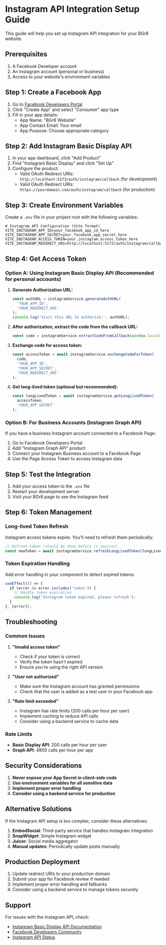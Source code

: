 # Instagram API Integration Setup Guide

This guide will help you set up Instagram API integration for your BGr8 website.

## Prerequisites

1. A Facebook Developer account
2. An Instagram account (personal or business)
3. Access to your website's environment variables

## Step 1: Create a Facebook App

1. Go to [Facebook Developers Portal](https://developers.facebook.com/)
2. Click "Create App" and select "Consumer" app type
3. Fill in your app details:
   - App Name: "BGr8 Website"
   - App Contact Email: Your email
   - App Purpose: Choose appropriate category

## Step 2: Add Instagram Basic Display API

1. In your app dashboard, click "Add Product"
2. Find "Instagram Basic Display" and click "Set Up"
3. Configure the product:
   - Valid OAuth Redirect URIs: `http://localhost:5173/auth/instagram/callback` (for development)
   - Valid OAuth Redirect URIs: `https://yourdomain.com/auth/instagram/callback` (for production)

## Step 3: Create Environment Variables

Create a `.env` file in your project root with the following variables:

```env
# Instagram API Configuration (Vite format)
VITE_INSTAGRAM_APP_ID=your_facebook_app_id_here
VITE_INSTAGRAM_APP_SECRET=your_facebook_app_secret_here
VITE_INSTAGRAM_ACCESS_TOKEN=your_instagram_access_token_here
VITE_INSTAGRAM_REDIRECT_URI=http://localhost:5173/auth/instagram/callback
```

## Step 4: Get Access Token

### Option A: Using Instagram Basic Display API (Recommended for personal accounts)

1. **Generate Authorization URL:**
   ```javascript
   const authURL = instagramService.generateAuthURL(
     'YOUR_APP_ID',
     'YOUR_REDIRECT_URI'
   );
   console.log('Visit this URL to authorize:', authURL);
   ```

2. **After authorization, extract the code from the callback URL:**
   ```javascript
   const code = instagramService.extractCodeFromCallback(window.location.href);
   ```

3. **Exchange code for access token:**
   ```javascript
   const accessToken = await instagramService.exchangeCodeForToken(
     code,
     'YOUR_APP_ID',
     'YOUR_APP_SECRET',
     'YOUR_REDIRECT_URI'
   );
   ```

4. **Get long-lived token (optional but recommended):**
   ```javascript
   const longLivedToken = await instagramService.getLongLivedToken(
     accessToken,
     'YOUR_APP_SECRET'
   );
   ```

### Option B: For Business Accounts (Instagram Graph API)

If you have a business Instagram account connected to a Facebook Page:

1. Go to Facebook Developers Portal
2. Add "Instagram Graph API" product
3. Connect your Instagram Business account to a Facebook Page
4. Use the Page Access Token to access Instagram data

## Step 5: Test the Integration

1. Add your access token to the `.env` file
2. Restart your development server
3. Visit your BGr8 page to see the Instagram feed

## Step 6: Token Management

### Long-lived Token Refresh

Instagram access tokens expire. You'll need to refresh them periodically:

```javascript
// Refresh token (should be done before it expires)
const newToken = await instagramService.refreshLongLivedToken(longLivedToken);
```

### Token Expiration Handling

Add error handling in your component to detect expired tokens:

```javascript
useEffect(() => {
  if (error && error.includes('token')) {
    // Handle token expiration
    console.log('Instagram token expired, please refresh');
  }
}, [error]);
```

## Troubleshooting

### Common Issues

1. **"Invalid access token"**
   - Check if your token is correct
   - Verify the token hasn't expired
   - Ensure you're using the right API version

2. **"User not authorized"**
   - Make sure the Instagram account has granted permissions
   - Check that the user is added as a test user in your Facebook app

3. **"Rate limit exceeded"**
   - Instagram has rate limits (200 calls per hour per user)
   - Implement caching to reduce API calls
   - Consider using a backend service to cache data

### Rate Limits

- **Basic Display API**: 200 calls per hour per user
- **Graph API**: 4800 calls per hour per app

## Security Considerations

1. **Never expose your App Secret in client-side code**
2. **Use environment variables for all sensitive data**
3. **Implement proper error handling**
4. **Consider using a backend service for production**

## Alternative Solutions

If the Instagram API setup is too complex, consider these alternatives:

1. **EmbedSocial**: Third-party service that handles Instagram integration
2. **SnapWidget**: Simple Instagram widget
3. **Juicer**: Social media aggregator
4. **Manual updates**: Periodically update posts manually

## Production Deployment

1. Update redirect URIs to your production domain
2. Submit your app for Facebook review if needed
3. Implement proper error handling and fallbacks
4. Consider using a backend service to manage tokens securely

## Support

For issues with the Instagram API, check:
- [Instagram Basic Display API Documentation](https://developers.facebook.com/docs/instagram-basic-display-api)
- [Facebook Developers Community](https://developers.facebook.com/community/)
- [Instagram API Status](https://developers.facebook.com/status/)
